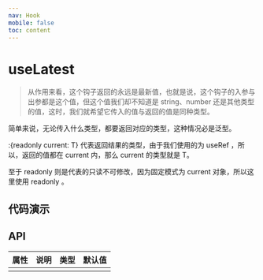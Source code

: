 ```yaml
---
nav: Hook
mobile: false
toc: content
---
```


# useLatest

> 从作用来看，这个钩子返回的永远是最新值，也就是说，这个钩子的入参与出参都是这个值，但这个值我们却不知道是 string、number 还是其他类型的值，这时，我们就希望它传入的值与返回的值是同种类型。

简单来说，无论传入什么类型，都要返回对应的类型，这种情况必是泛型。

:{readonly current: T} 代表返回结果的类型，由于我们使用的为 useRef ，所以，返回的值都在 current 内，那么 current 的类型就是 T。

至于 readonly 则是代表的只读不可修改，因为固定模式为 current 对象，所以这里使用 readonly 。

## 代码演示

## API

| 属性 | 说明 | 类型 | 默认值 |
| ---- | ---- | ---- | ------ |
|      |      |      |        |
